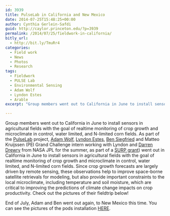 ```yaml
---
id: 3939
title: PulseLab in California and New Mexico
date: 2014-07-25T15:48:25+00:00
author: Cynthia Gerlein-Safdi
guid: http://caylor.princeton.edu/?p=3939
permalink: /2014/07/25/fieldwork-in-california/
bitly_url:
  - http://bit.ly/TmuRr4
categories:
  - Field work
  - News
  - Photos
  - Research
tags:
  - Fieldwork
  - PULSE Lab
  - Environmental Sensing
  - Adam Wolf
  - Lyndon Estes
  - Arable
excerpt: "Group members went out to California in June to install sensors in agricultural fields with the goal of realtime monitoring of crop growth and microclimate in control, water limited, and N-limited corn fields."

---
```

Group members went out to California in June to install sensors in agricultural fields with the goal of realtime monitoring of crop growth and microclimate in control, water limited, and N-limited corn fields. <!--more--> As part of the <a href="http://www.pulsepod.io/" target="_blank">PulseLab</a> project, <a href="http://caylor.eri.ucsb.edu/portfolio-item/adam-wolf-postdoctoral-research-associate/" target="_blank">Adam Wolf</a>, <a href="http://caylor.eri.ucsb.edu/portfolio-item/ben-siegfried-labfield-technician/" target="_blank">Lyndon Estes</a>, <a href="http://caylor.eri.ucsb.edu/portfolio-item/ben-siegfried-labfield-technician/" target="_blank">Ben Siegfried</a> and Matteo Kruijssen (PEI Grand Challenge intern working with Lyndon and [Darren Drewry](http://jpl-nasa.academia.edu/DarrenDrewry) from NASA JPL for the summer, as part of a [SURP grant](http://caylor.eri.ucsb.edu/2013/10/two-jpl-surp-grants-received/)) went out in California in June to install sensors in agricultural fields with the goal of realtime monitoring of crop growth and microclimate in control, water limited, and N-limited corn fields. Since crop growth forecasts are largely driven by remote sensing, these observations help to improve space-borne satellite retrievals for modeling, but also provide important constraints to the local microclimate, including temperature and soil moisture, which are critical to improving the predictions of climate change impacts on crop productivity. Check out the pictures of their fieldtrip below!

End of July, Adam and Ben went out again, to New Mexico this time. You can see the pictures of the pods installation <a href="https://www.flickr.com/photos/9378222@N05/" target="_blank">HERE</a>.